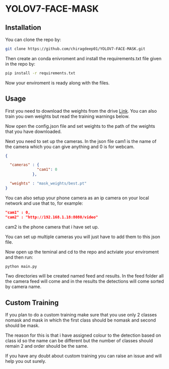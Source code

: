 
# YOLOV7-FACE-MASK




## Installation

You can clone the repo by:

```bash
git clone https://github.com/chiragdeep01/YOLOV7-FACE-MASK.git
```
Then create an conda enivroment and install the requirements.txt file given in the repo by:
```cmd
pip install -r requirements.txt
```
Now your enviroment is ready along with the files.
    
## Usage

First you need to download the weights from the drive [Link](https://drive.google.com/file/d/1voiuoNuaSCfpxp7NYbXnCsZgP05qsQGd/view?usp=sharing).
You can also train you own weights but read the training warnings below.

Now open the config.json file and set weights to the path of the weights that you have downloaded.

Next you need to set up the cameras. In the json file cam1 is the name of the camera which you can give anything and 0 is for webcam.

```json
{

  "cameras" : {
              "cam1": 0
            },

  "weights" : "mask_weights/best.pt"
}

```
You can also setup your phone camera as an ip camera on your local network and use that to, for example:
```json
"cam1" : 0,
"cam2" : "http://192.168.1.18:8080/video"

```
cam2 is the phone camera that i have set up.

You can set up multiple cameras you will just have to add them to this json file.

Now open up the teminal and cd to the repo and actviate your enviroment and then run:
```cmd
python main.py
```
Two directories will be created named feed and results. In the feed folder all the camera feed will come and in the results the detections will come sorted by camera name.


## Custom Training
If you plan to do a custom training make sure that you use only 2 classes nomask and mask in which the first class should be nomask and second should be mask.

The reason for this is that i have assigned colour to the detection based on class id so the name can be different but the number of classes should remain 2 and order should be the same.

If you have any doubt about custom training you can raise an issue and will help you out surely.
